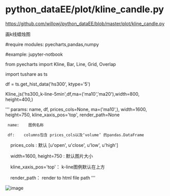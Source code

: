 # python_dataEE/plot/kline_candle.py
https://github.com/willowj/python_dataEE/blob/master/plot/kline_candle.py

画k线蜡烛图

#require modules: pyecharts,pandas,numpy

     
     
#example: jupyter-notbook

from pyecharts import Kline, Bar, Line, Grid, Overlap

import tushare as ts

df = ts.get_hist_data('hs300', ktype='5')

Kline_js('hs300_k-line-5min',df,ma=('ma10','ma20'),width=800, height=400,)

'''
     params:
     name, df, prices_cols=None, ma=('ma10',), width=1600, height=750, kline_xaxis_pos='top', render_path=None


     name:    图例名称
     
     df:    columns包含 prices_cols以及‘volume’ 的pandas.DataFrame
     
     prices_cols :  默认 [u'open', u'close', u'low', u'high']
     
     width=1600, height=750 :   默认图片大小
     
     kline_xaxis_pos='top'： k-line图例默认在上方
     
     render_path：   render to html file path
    '''
     
     
![image](https://github.com/willowj/python_dataEE/blob/master/plot/pyecharts_k-candle.png)

